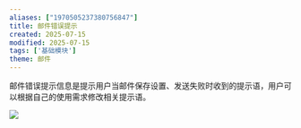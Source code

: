 ```yaml
---
aliases: ["1970505237380756847"]
title: 邮件错误提示
created: 2025-07-15
modified: 2025-07-15
tags: ['基础模块']
theme: 邮件
---
```


邮件错误提示信息是提示用户当邮件保存设置、发送失败时收到的提示语，用户可以根据自己的使用需求修改相关提示语。

![](https://myhelpdoc.oss-cn-heyuan.aliyuncs.com/mdimages/642ae4278a94901d4d09e226d4dcdd1e.jpg)